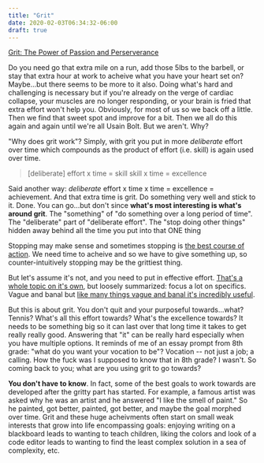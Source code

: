 ```yaml
---
title: "Grit"
date: 2020-02-03T06:34:32-06:00
draft: true
---
```


[Grit: The Power of Passion and Perserverance](https://www.amazon.com/Grit-Passion-Perseverance-Angela-Duckworth/dp/1501111108)

Do you need go that extra mile on a run, add those 5lbs to the barbell, or stay that extra hour at work to acheive what you have your heart set on? Maybe...but there seems to be more to it also. Doing what's hard and challenging is necessary but if you're already on the verge of cardiac collapse, your muscles are no longer responding, or your brain is fried that extra effort won't help you. Obviously, for most of us so we back off a little. Then we find that sweet spot and improve for a bit. Then we all do this again and again until we're all Usain Bolt. But we aren't. Why?


"Why does grit work"? Simply, with grit you put in more *deliberate* effort over time which compounds as the product of effort (i.e. skill) is again used over time.

> [deliberate] effort x time = skill
> skill x time = excellence

Said another way: *deliberate* effort x time x time = excellence = achievement. And that extra time is grit. Do something very well and stick to it. Done. You can go...but don't since **what's most interesting is what's around grit**. The "something" of "do something over a long period of time". The "deliberate" part of "deliberate effort". The "stop doing other things" hidden away behind all the time you put into that ONE thing

Stopping may make sense and sometimes stopping is [the best course of action](https://www.amazon.com/Dip-Little-Book-Teaches-Stick/dp/1591841666). We need time to acheive and so we have to give something up, so counter-intuitively stopping may be the grittiest thing. 

But let's assume it's not, and you need to put in effective effort. [That's a whole topic on it's own](https://www.amazon.com/Practice-Perfect-Rules-Getting-Better-ebook/dp/B007ZQ34V4), but loosely summarized: focus a lot on specifics. Vague and banal but [like many things vague and banal it's incredibly useful](https://youtu.be/OsAd4HGJS4o).

But this is about grit. You don't quit and your purposeful towards...what? Tennis? What's all this effort towards? What's the excellence towards? It needs to be something big so it can last over that long time it takes to get really really good. Answering that "it" can be really hard especially when you have multiple options. It reminds of me of an essay prompt from 8th grade: "what do you want your vocation to be"? Vocation -- not just a job; a calling. How the fuck was I supposed to know that in 8th grade? I wasn't. So coming back to you; what are you using grit to go towards? 

**You don't have to know**. In fact, some of the best goals to work towards are developed after the gritty part has started. For example, a famous artist was asked why he was an artist and he answered "I like the smell of paint." So he painted, got better, painted, got better, and maybe the goal morphed over time. Grit and these huge acheivments often start on small weak interests that grow into life encompassing goals: enjoying writing on a blackboard leads to wanting to teach children, liking the colors and look of a code editor leads to wanting to find the least complex solution in a sea of complexity, etc.

